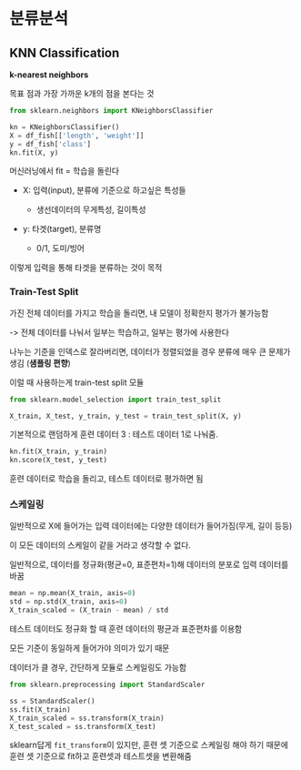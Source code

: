 # 분류분석

## KNN Classification

**k-nearest neighbors**

목표 점과 가장 가까운 k개의 점을 본다는 것

```py
from sklearn.neighbors import KNeighborsClassifier

kn = KNeighborsClassifier()
X = df_fish[['length', 'weight']]
y = df_fish['class']
kn.fit(X, y)
```

머신러닝에서 fit = 학습을 돌린다

- X: 입력(input), 분류에 기준으로 하고싶은 특성들
  - 생선데이터의 무게특성, 길이특성

- y: 타겟(target), 분류명
  - 0/1, 도미/빙어

이렇게 입력을 통해 타겟을 분류하는 것이 목적

### Train-Test Split

가진 전체 데이터를 가지고 학습을 돌리면, 내 모델이 정확한지 평가가 불가능함

-> 전체 데이터를 나눠서 일부는 학습하고, 일부는 평가에 사용한다

나누는 기준을 인덱스로 잘라버리면, 데이터가 정렬되었을 경우 분류에 매우 큰 문제가 생김 (**샘플링 편향**)

이럴 때 사용하는게 train-test split 모듈

```py
from sklearn.model_selection import train_test_split

X_train, X_test, y_train, y_test = train_test_split(X, y)
```

기본적으로 랜덤하게 훈련 데이터 3 : 테스트 데이터 1로 나눠줌.

```py
kn.fit(X_train, y_train)
kn.score(X_test, y_test)
```

훈련 데이터로 학습을 돌리고, 테스트 데이터로 평가하면 됨


### 스케일링

일반적으로 X에 들어가는 입력 데이터에는 다양한 데이터가 들어가짐(무게, 길이 등등)

이 모든 데이터의 스케일이 같을 거라고 생각할 수 없다.

일반적으로, 데이터를 정규화(평균=0, 표준편차=1)해 데이터의 분포로 입력 데이터를 바꿈

```py
mean = np.mean(X_train, axis=0)
std = np.std(X_train, axis=0)
X_train_scaled = (X_train - mean) / std
```
테스트 데이터도 정규화 할 때 훈련 데이터의 평균과 표준편차를 이용함

모든 기준이 동일하게 들어가야 의미가 있기 때문

데이터가 클 경우, 간단하게 모듈로 스케일링도 가능함
```py
from sklearn.preprocessing import StandardScaler

ss = StandardScaler()
ss.fit(X_train)
X_train_scaled = ss.transform(X_train)
X_test_scaled = ss.transform(X_test)
```
sklearn답게 `fit_transform`이 있지만, 훈련 셋 기준으로 스케일링 해야 하기 때문에 훈련 셋 기준으로 fit하고 훈련셋과 테스트셋을 변환해줌